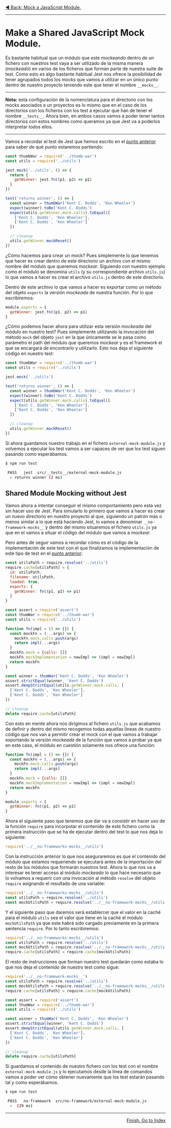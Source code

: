 <p align="left">
  <a href="03_05.md">◀ Back: Mock a JavaScript Module.</a>
</p>

---

# Make a Shared JavaScript Mock Module.

Es bastante habitual que un módulo que este *mockeando* dentro de un fichero con nuestros test vaya a ser utilizado de la misma manera (*mockeado*) en varios de los ficheros que forman parte de nuestra suite de test. Como esto es algo bastante habitual Jest nos ofrece la posibilidad de tener agrupados todos los mocks que vamos a utilizar en un único punto dentro de nuestro proyecto teniendo este que tener el nombre `__mocks__`.

---
**Nota:** esta configuración de la nomenclatura para el directorio con los mocks asociados a un proyectos es lo mismo que en el caso de los directorios con los ficheros con los test a ejecutar que han de tener el nombre `__tests__`. Ahora bien, en ambos casos vamos a poder tener tantos directorios con estos nombres como queramos ya que Jest va a poderlos interpretar todos ellos.

---

Vamos a recordar el test de Jest que hemos escrito en el [punto anterior](../03_05.md) para saber de qué punto estaremos partiendo:

```js
const thumbWar = require('../thumb-war')
const utils = require('../utils')

jest.mock('../utils', () => {
  return {
    getWinner: jest.fn((p1, p2) => p1)
  }
})

test('returns winner', () => {
  const winner = thumbWar('Kent C. Dodds', 'Ken Wheeler')
  expect(winner).toBe('Kent C. Dodds')
  expect(utils.getWinner.mock.calls).toEqual([
    ['Kent C. Dodds', 'Ken Wheeler'],
    ['Kent C. Dodds', 'Ken Wheeler']
  ])

  // cleanup
  utils.getWinner.mockReset()
})
```

¿Cómo hacemos para crear un mock? Pues simplemente lo que tenemos que hacer es crear dentro de este directorio un archivo con el mismo nombre del módulo que queremos *mockear*. Siguiendo con nuestro ejemplo como el módulo se denomina `utils` (y su correspondiente archivo `utils.js`) lo que vamos a hacer es crear el archivo `utils.js` dentro de este directorio.

Dentro de este archivo lo que vamos a hacer es exportar como un método del objeto `exports` la versión *mockeada* de nuestra función. Por lo que escribiremos:

```js
module.exports = {
  getWinner: jest.fn((p1, p2) => p1)
}
```

¿Cómo podemos hacer ahora para utilizar esta versión *mockeada* del módulo en nuestro test? Pues simplemente utilizando la invocación del método `mock` del objeto `jest` en la que únicamente se le pasa como parámetro el path del módulo que queremos *mockear* y es el framework el que se encargará de encontrarlo y utilizarlo. Esto nos deja el siguiente código en nuestro test:

```js
const thumbWar = require('../thumb-war')
const utils = require('../utils')

jest.mock('../utils')

test('returns winner', () => {
  const winner = thumbWar('Kent C. Dodds', 'Ken Wheeler')
  expect(winner).toBe('Kent C. Dodds')
  expect(utils.getWinner.mock.calls).toEqual([
    ['Kent C. Dodds', 'Ken Wheeler'],
    ['Kent C. Dodds', 'Ken Wheeler']
  ])

  // cleanup
  utils.getWinner.mockReset()
})
```

Si ahora guardamos nuestro trabajo en el fichero `external-mock-module.js` y volvemos a ejecutar los test vamos a ser capaces de ver que los test siguen pasando como esperábamos.

```bash
$ npm run test

 PASS   jest  src/__tests__/external-mock-module.js
  ✓ returns winner (2 ms)
```

## Shared Module Mocking without Jest

Vamos ahora a intentar conseguir el mismo comportamiento pero esta vez sin hacer uso de Jest. Para simularlo lo primero que vamos a hacer es crear un nuevo directorio en nuestro proyecto al que, siguiendo un patrón más o menos similar a lo que está haciendo Jest, lo vamos a denominar `__no-framework-mocks__` y dentro del mismo situaremos el fichero `utils.js` ya que en el vamos a situar el código del módulo que vamos a *mockear*.

Pero antes de seguir vamos a recordar cómo es el código de la implementación de este test con el que finalizamos la implementación de este tipo de test en el [punto anterior](./03_06.md):

```js
const utilsPath = require.resolve('../utils')
require.cache[utilsPath] = {
  id: utilsPath,
  filename: utilsPath,
  loaded: true,
  exports: {
    getWinner: fn((p1, p2) => p1)
  }
}

const assert = require('assert')
const thumWar = require('../thumb-war')
const utils = require('../utils')

function fn(impl = () => {}) {
  const mockFn = (...args) => {
    mockFn.mock.calls.push(args)
    return impl(...args)
  }
  mockFn.mock = {calls: []}
  mockFn.mockImplementation = newImpl => (impl = newImpl)
  return mockFn
}

const winner = thumWar('Kent C. Dodds', 'Ken Wheeler')
assert.strictEqual(winner, 'Kent C. Dodds')
assert.deepStrictEqual(utils.getWinner.mock.calls, [
  ['Kent C. Dodds', 'Ken Wheeler'],
  ['Kent C. Dodds', 'Ken Wheeler']
])

// cleanup
delete require.cache[utilsPath]
```

Con esto en mente ahora nos dirigimos al fichero `utils.js` que acabamos de definir y dentro del mismo recogemos todas aquellas líneas de nuestro código que nos van a permitir crear el mock con el que vamos a trabajar exportando la versión *mockeada* de la función que vamos a probar ya que en este caso, el módulo en cuestión solamente nos ofrece una función:

```js
function fn(impl = () => {}) {
  const mockFn = (...args) => {
    mockFn.mock.calls.push(args)
    return impl(...args)
  }
  mockFn.mock = {calls: []}
  mockFn.mockImplementation = newImpl => (impl = newImpl)
  return mockFn
}

module.exports = { 
  getWinner: fn((p1, p2) => p1)
}
```

Ahora el siguiente paso que tenemos que dar va a consistir en hacer uso de la función `require` para incorpotar el contenido de este fichero como la primera instrucción que se ha de ejecutar dentro del test lo que nos deja lo siguiente:

```js
require('../__no-frameworks-mocks__/utils')
```

Con la instrucción anterior lo que nos aseguraremos es que el contenido del módulo que estamos requeriendo se ejecutará antes de la importación del resto de los módulos que formarán nuestros test. Ahora lo que nos va a interesar es tener acceso al módulo *mockeado* lo que hace necesario que lo volvamos a requerir con una invocación al método `resolve` del objeto `require` asignando el resultado de una variable:

```js
require('../__no-frameworks-mocks__/utils')
const utilsPath = require.resolve('../utils')
const mockUtilsPath = require.resolve('../__no-framework-mocks__/utils')
```

Y el siguiente paso que daremos será establercer que el valor en la caché para el módulo `utils` sea el valor que tiene en la caché el módulo `mockUtilsPath` ya que este habrá sido cargado previamente en la primera sentencia `require`. Por lo tanto escribiremos:

```js
require('../__no-frameworks-mocks__/utils')
const utilsPath = require.resolve('../utils')
const mockUtilsPath = require.resolve('../__no-framework-mocks__/utils')
require.cache[utilsPath] = require.cache[mockUtilsPath]
```

El resto de instrucciones que forman nuestro test quedarán como estaba lo que nos deja el contenido de nuestro test como sigue:

```js
require('../__no-framework-mocks__')
const utilsPath = require.resolve('../utils')
const mockUtilsPath = require.resolve('../__no-framework-mocks__/utils')
require.cache[utilsPath] = require.cache[mockUtilsPath]

const assert = require('assert')
const thumWar = require('../thumb-war')
const utils = require('../utils')

const winner = thumWar('Kent C. Dodds', 'Ken Wheeler')
assert.strictEqual(winner, 'Kent C. Dodds')
assert.deepStrictEqual(utils.getWinner.mock.calls, [
  ['Kent C. Dodds', 'Ken Wheeler'],
  ['Kent C. Dodds', 'Ken Wheeler']
])

// cleanup
delete require.cache[utilsPath]
```

Si guardamos el contenido de nuestro fichero con los test con el nombre `external-mock-module.js` y lo ejecutamos desde la línea de comandos vamos a poder ver cómo obtener nuevamente que los test estarán pasando tal y como esperábamos.

```bash
$ npm run test

 PASS   no-framework  src/no-framework/external-mock-module.js
  ✓  (29 ms)
```

---

<p align='right'>
  <a href='../00_00.md'>Finish. Go to Index</a>
</p>